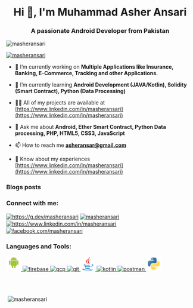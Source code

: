 <h1 align="center">Hi 👋, I'm Muhammad Asher Ansari</h1>
<h3 align="center">A passionate Android Developer from Pakistan</h3>

<p align="left"> <img src="https://komarev.com/ghpvc/?username=masheransari&label=Profile%20views&color=0e75b6&style=flat" alt="masheransari" /> </p>

<p align="left"> <a href="https://twitter.com/masheransari" target="blank"><img src="https://img.shields.io/twitter/follow/masheransari?logo=twitter&style=for-the-badge" alt="masheransari" /></a> </p>

- 🔭 I’m currently working on **Multiple Applications like Insurance, Banking, E-Commerce, Tracking and other Applications.**

- 🌱 I’m currently learning **Android Development (JAVA/Kotlin), Solidity (Smart Contract), Python (Data Processing)**

- 👨‍💻 All of my projects are available at [https://www.linkedin.com/in/masheransari](https://www.linkedin.com/in/masheransari)

- 💬 Ask me about **Android, Ether Smart Contract, Python Data processing, PHP, HTML5, CSS3, JavaScript**

- 📫 How to reach me **asheransar@gmail.com**

- 📄 Know about my experiences [https://www.linkedin.com/in/masheransari](https://www.linkedin.com/in/masheransari)

### Blogs posts
<!-- BLOG-POST-LIST:START -->
<!-- BLOG-POST-LIST:END -->

<h3 align="left">Connect with me:</h3>
<p align="left">
<a href="https://dev.to/https://g.dev/masheransari" target="blank"><img align="center" src="https://raw.githubusercontent.com/rahuldkjain/github-profile-readme-generator/master/src/images/icons/Social/devto.svg" alt="https://g.dev/masheransari" height="30" width="40" /></a>
<a href="https://twitter.com/masheransari" target="blank"><img align="center" src="https://raw.githubusercontent.com/rahuldkjain/github-profile-readme-generator/master/src/images/icons/Social/twitter.svg" alt="masheransari" height="30" width="40" /></a>
<a href="https://linkedin.com/in/https://www.linkedin.com/in/masheransari" target="blank"><img align="center" src="https://raw.githubusercontent.com/rahuldkjain/github-profile-readme-generator/master/src/images/icons/Social/linked-in-alt.svg" alt="https://www.linkedin.com/in/masheransari" height="30" width="40" /></a>
<a href="https://fb.com/facebook.com/masheransari" target="blank"><img align="center" src="https://raw.githubusercontent.com/rahuldkjain/github-profile-readme-generator/master/src/images/icons/Social/facebook.svg" alt="facebook.com/masheransari" height="30" width="40" /></a>
</p>

<h3 align="left">Languages and Tools:</h3> <p align="left"><a href="https://developer.android.com" target="_blank" rel="noreferrer"> <img src="https://raw.githubusercontent.com/devicons/devicon/master/icons/android/android-original-wordmark.svg" alt="android" width="40" height="40"/> </a> <a href="https://firebase.google.com/" target="_blank" rel="noreferrer"> <img src="https://www.vectorlogo.zone/logos/firebase/firebase-icon.svg" alt="firebase" width="40" height="40"/> </a> <a href="https://cloud.google.com" target="_blank" rel="noreferrer"> <img src="https://www.vectorlogo.zone/logos/google_cloud/google_cloud-icon.svg" alt="gcp" width="40" height="40"/> </a> <a href="https://git-scm.com/" target="_blank" rel="noreferrer"> <img src="https://www.vectorlogo.zone/logos/git-scm/git-scm-icon.svg" alt="git" width="40" height="40"/> </a> <a href="https://www.java.com" target="_blank" rel="noreferrer"> <img src="https://raw.githubusercontent.com/devicons/devicon/master/icons/java/java-original.svg" alt="java" width="40" height="40"/> </a> <a href="https://kotlinlang.org" target="_blank" rel="noreferrer"> <img src="https://www.vectorlogo.zone/logos/kotlinlang/kotlinlang-icon.svg" alt="kotlin" width="40" height="40"/> </a> <a href="https://postman.com" target="_blank" rel="noreferrer"> <img src="https://www.vectorlogo.zone/logos/getpostman/getpostman-icon.svg" alt="postman" width="40" height="40"/> </a> <a href="https://www.python.org" target="_blank" rel="noreferrer"> <img src="https://raw.githubusercontent.com/devicons/devicon/master/icons/python/python-original.svg" alt="python" width="40" height="40"/> </a></p>

<br/>
<br/>
<div style="display: flex">
<!--<p><img align="left" src="https://github-readme-stats.vercel.app/api/top-langs?username=masheransari&show_icons=true&locale=en&layout=compact" alt="masheransari" /></p>-->

<p>&nbsp;<img align="center" src="https://github-readme-stats.vercel.app/api?username=masheransari&show_icons=true&locale=en" alt="masheransari" /></p>
</div>
<!--<p><img align="center" src="https://github-readme-streak-stats.herokuapp.com/?user=masheransari&" alt="masheransari" /></p>-->

